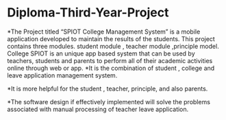 # Diploma-Third-Year-Project
*The Project titled  “SPIOT College Management System” is a mobile application developed to maintain the results of the students. 
This project contains three modules.  student module , teacher module ,principle model. 
College SPIOT is an unique app based system that can be used by teachers, students and parents to perform all of their academic activities online through web or app.
*It is the combination of student , college and leave application management system.

*It is more helpful for the student , teacher, principle, and also parents.

*The software design if effectively implemented will solve the problems associated with manual processing of teacher leave application.

